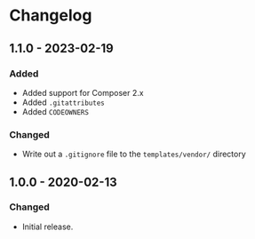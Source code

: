 Changelog
=========

## 1.1.0 - 2023-02-19
### Added
* Added support for Composer 2.x
* Added `.gitattributes`
* Added `CODEOWNERS`

### Changed
* Write out a `.gitignore` file to the `templates/vendor/` directory

## 1.0.0 - 2020-02-13
### Changed
* Initial release.
